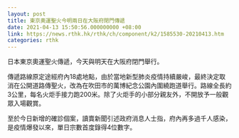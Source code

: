 ```yaml
---
layout: post
title: 東京奧運聖火今明兩日在大阪府閉門傳遞
date: 2021-04-13 15:50:56.000000000 +08:00
link: https://news.rthk.hk/rthk/ch/component/k2/1585530-20210413.htm
categories: rthk
---
```


日本東京奧運聖火傳遞，今天與明天在大阪府閉門舉行。

傳遞路線原定途經府內18處地點，由於當地新型肺炎疫情持續嚴峻，最終決定取消在公開道路傳聖火，改為在吹田市的萬博紀念公園內圍繞跑道舉行。路線全長約3公里，每名火炬手接力跑200米。除了火炬手的小部分親友外，不開放予一般觀眾入場觀賞。

至於今日新增的確診個案，讀賣新聞引述政府消息人士指，府內再多過千人感染，是疫情爆發以來，單日宗數首度錄得4位數字。
